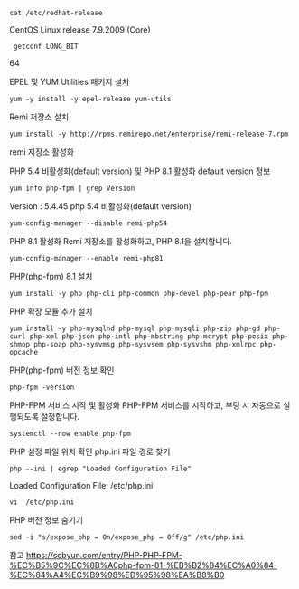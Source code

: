 
    cat /etc/redhat-release

CentOS Linux release 7.9.2009 (Core)

     getconf LONG_BIT
64

EPEL 및 YUM Utilities 패키지 설치

    yum -y install -y epel-release yum-utils

Remi 저장소 설치

    yum install -y http://rpms.remirepo.net/enterprise/remi-release-7.rpm

remi 저장소 활성화

PHP 5.4 비활성화(default version) 및 PHP 8.1 활성화
default version 정보

    yum info php-fpm | grep Version

Version     : 5.4.45
php 5.4 비활성화(default version)

    yum-config-manager --disable remi-php54

PHP 8.1 활성화
Remi 저장소를 활성화하고, PHP 8.1을 설치합니다.
    
    yum-config-manager --enable remi-php81

PHP(php-fpm) 8.1 설치

    yum install -y php php-cli php-common php-devel php-pear php-fpm
PHP 확장 모듈 추가 설치

    yum install -y php-mysqlnd php-mysql php-mysqli php-zip php-gd php-curl php-xml php-json php-intl php-mbstring php-mcrypt php-posix php-shmop php-soap php-sysvmsg php-sysvsem php-sysvshm php-xmlrpc php-opcache

PHP(php-fpm) 버전 정보 확인

    php-fpm -version

PHP-FPM 서비스 시작 및 활성화
PHP-FPM 서비스를 시작하고, 부팅 시 자동으로 실행되도록 설정합니다.

    systemctl --now enable php-fpm

PHP 설정 파일 위치 확인
php.ini 파일 경로 찾기

    php --ini | egrep "Loaded Configuration File"

Loaded Configuration File:         /etc/php.ini

    vi  /etc/php.ini

PHP 버전 정보 숨기기

    sed -i "s/expose_php = On/expose_php = Off/g" /etc/php.ini

참고  https://scbyun.com/entry/PHP-PHP-FPM-%EC%B5%9C%EC%8B%A0php-fpm-81-%EB%B2%84%EC%A0%84-%EC%84%A4%EC%B9%98%ED%95%98%EA%B8%B0

